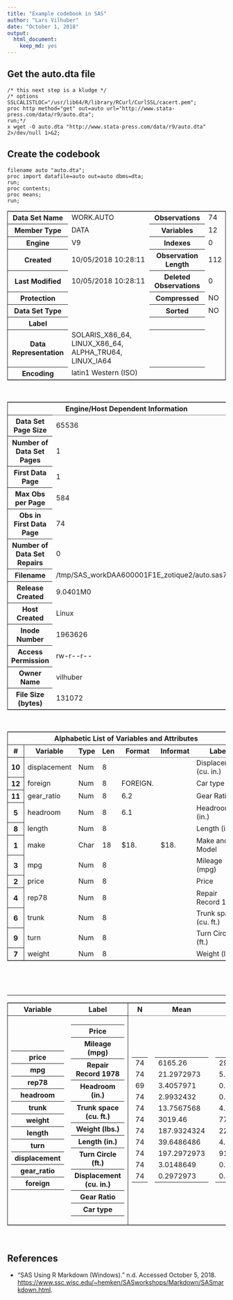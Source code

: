 ```yaml
---
title: "Example codebook in SAS"
author: "Lars Vilhuber"
date: "October 1, 2018"
output:
  html_document:
    keep_md: yes
---
```






## Get the auto.dta file

```sashtml
/* this next step is a kludge */
/* options SSLCALISTLOC="/usr/lib64/R/library/RCurl/CurlSSL/cacert.pem";
proc http method="get" out=auto url="http://www.stata-press.com/data/r9/auto.dta";
run;*/
x wget -O auto.dta "http://www.stata-press.com/data/r9/auto.dta" 2>/dev/null 1>&2;

```

## Create the codebook

```sashtml
filename auto "auto.dta";
proc import datafile=auto out=auto dbms=dta;
run;
proc contents;
proc means;
run;

```


<div class="branch">
<a name="IDX"></a>
<div>
<div align="left">
<!--BEGINTABLE--><table class="table" cellspacing="0" cellpadding="7" rules="groups" frame="hsides" summary="Procedure Contents: Attributes">
<colgroup>
<col>
<col>
<col>
<col>
</colgroup>
<tbody>
<tr>
<th class="l rowheader" scope="row">Data Set Name</th>
<td class="l data">WORK.AUTO</td>
<th class="l rowheader" scope="row">Observations</th>
<td class="l data">74</td>
</tr>
<tr>
<th class="l rowheader" scope="row">Member Type</th>
<td class="l data">DATA</td>
<th class="l rowheader" scope="row">Variables</th>
<td class="l data">12</td>
</tr>
<tr>
<th class="l rowheader" scope="row">Engine</th>
<td class="l data">V9</td>
<th class="l rowheader" scope="row">Indexes</th>
<td class="l data">0</td>
</tr>
<tr>
<th class="l rowheader" scope="row">Created</th>
<td class="l data">10/05/2018 10:28:11</td>
<th class="l rowheader" scope="row">Observation Length</th>
<td class="l data">112</td>
</tr>
<tr>
<th class="l rowheader" scope="row">Last Modified</th>
<td class="l data">10/05/2018 10:28:11</td>
<th class="l rowheader" scope="row">Deleted Observations</th>
<td class="l data">0</td>
</tr>
<tr>
<th class="l rowheader" scope="row">Protection</th>
<td class="l data"> </td>
<th class="l rowheader" scope="row">Compressed</th>
<td class="l data">NO</td>
</tr>
<tr>
<th class="l rowheader" scope="row">Data Set Type</th>
<td class="l data"> </td>
<th class="l rowheader" scope="row">Sorted</th>
<td class="l data">NO</td>
</tr>
<tr>
<th class="l rowheader" scope="row">Label</th>
<td class="l data"> </td>
<th class="l rowheader" scope="row"> </th>
<td class="l data"> </td>
</tr>
<tr>
<th class="l rowheader" scope="row">Data Representation</th>
<td class="l data">SOLARIS_X86_64, LINUX_X86_64, ALPHA_TRU64, LINUX_IA64</td>
<th class="l rowheader" scope="row"> </th>
<td class="l data"> </td>
</tr>
<tr>
<th class="l rowheader" scope="row">Encoding</th>
<td class="l data">latin1  Western (ISO)</td>
<th class="l rowheader" scope="row"> </th>
<td class="l data"> </td>
</tr>
</tbody>
</table>
<!--ENDTABLE--></div>
</div>
<br>
<a name="IDX1"></a>
<div>
<div align="left">
<!--BEGINTABLE--><table class="table" cellspacing="0" cellpadding="7" rules="groups" frame="hsides" summary="Procedure Contents: Engine/Host Information">
<colgroup>
<col>
<col>
</colgroup>
<thead>
<tr>
<th class="c b header" colspan="2" scope="colgroup">Engine/Host Dependent Information</th>
</tr>
</thead>
<tbody>
<tr>
<th class="l rowheader" scope="row">Data Set Page Size</th>
<td class="l data">65536</td>
</tr>
<tr>
<th class="l rowheader" scope="row">Number of Data Set Pages</th>
<td class="l data">1</td>
</tr>
<tr>
<th class="l rowheader" scope="row">First Data Page</th>
<td class="l data">1</td>
</tr>
<tr>
<th class="l rowheader" scope="row">Max Obs per Page</th>
<td class="l data">584</td>
</tr>
<tr>
<th class="l rowheader" scope="row">Obs in First Data Page</th>
<td class="l data">74</td>
</tr>
<tr>
<th class="l rowheader" scope="row">Number of Data Set Repairs</th>
<td class="l data">0</td>
</tr>
<tr>
<th class="l rowheader" scope="row">Filename</th>
<td class="l data">/tmp/SAS_workDAA600001F1E_zotique2/auto.sas7bdat</td>
</tr>
<tr>
<th class="l rowheader" scope="row">Release Created</th>
<td class="l data">9.0401M0</td>
</tr>
<tr>
<th class="l rowheader" scope="row">Host Created</th>
<td class="l data">Linux</td>
</tr>
<tr>
<th class="l rowheader" scope="row">Inode Number</th>
<td class="l data">1963626</td>
</tr>
<tr>
<th class="l rowheader" scope="row">Access Permission</th>
<td class="l data">rw-r--r--</td>
</tr>
<tr>
<th class="l rowheader" scope="row">Owner Name</th>
<td class="l data">vilhuber</td>
</tr>
<tr>
<th class="l rowheader" scope="row">File Size (bytes)</th>
<td class="l data">131072</td>
</tr>
</tbody>
</table>
<!--ENDTABLE--></div>
</div>
<br>
<a name="IDX2"></a>
<div>
<div align="left">
<!--BEGINTABLE--><table class="table" cellspacing="0" cellpadding="7" rules="groups" frame="hsides" summary="Procedure Contents: Variables">
<colgroup>
<col>
</colgroup>
<colgroup>
<col>
<col>
<col>
<col>
<col>
<col>
</colgroup>
<thead>
<tr>
<th class="c b header" colspan="7" scope="colgroup">Alphabetic List of Variables and Attributes</th>
</tr>
<tr>
<th class="r b header" scope="col">#</th>
<th class="l b header" scope="col">Variable</th>
<th class="l b header" scope="col">Type</th>
<th class="r b header" scope="col">Len</th>
<th class="l b header" scope="col">Format</th>
<th class="l b header" scope="col">Informat</th>
<th class="l b header" scope="col">Label</th>
</tr>
</thead>
<tbody>
<tr>
<th class="r rowheader" scope="row">10</th>
<td class="l data">displacement</td>
<td class="l data">Num</td>
<td class="r data">8</td>
<td class="l data"> </td>
<td class="l data"> </td>
<td class="l data">Displacement (cu. in.)</td>
</tr>
<tr>
<th class="r rowheader" scope="row">12</th>
<td class="l data">foreign</td>
<td class="l data">Num</td>
<td class="r data">8</td>
<td class="l data">FOREIGN.</td>
<td class="l data"> </td>
<td class="l data">Car type</td>
</tr>
<tr>
<th class="r rowheader" scope="row">11</th>
<td class="l data">gear_ratio</td>
<td class="l data">Num</td>
<td class="r data">8</td>
<td class="l data">6.2</td>
<td class="l data"> </td>
<td class="l data">Gear Ratio</td>
</tr>
<tr>
<th class="r rowheader" scope="row">5</th>
<td class="l data">headroom</td>
<td class="l data">Num</td>
<td class="r data">8</td>
<td class="l data">6.1</td>
<td class="l data"> </td>
<td class="l data">Headroom (in.)</td>
</tr>
<tr>
<th class="r rowheader" scope="row">8</th>
<td class="l data">length</td>
<td class="l data">Num</td>
<td class="r data">8</td>
<td class="l data"> </td>
<td class="l data"> </td>
<td class="l data">Length (in.)</td>
</tr>
<tr>
<th class="r rowheader" scope="row">1</th>
<td class="l data">make</td>
<td class="l data">Char</td>
<td class="r data">18</td>
<td class="l data">$18.</td>
<td class="l data">$18.</td>
<td class="l data">Make and Model</td>
</tr>
<tr>
<th class="r rowheader" scope="row">3</th>
<td class="l data">mpg</td>
<td class="l data">Num</td>
<td class="r data">8</td>
<td class="l data"> </td>
<td class="l data"> </td>
<td class="l data">Mileage (mpg)</td>
</tr>
<tr>
<th class="r rowheader" scope="row">2</th>
<td class="l data">price</td>
<td class="l data">Num</td>
<td class="r data">8</td>
<td class="l data"> </td>
<td class="l data"> </td>
<td class="l data">Price</td>
</tr>
<tr>
<th class="r rowheader" scope="row">4</th>
<td class="l data">rep78</td>
<td class="l data">Num</td>
<td class="r data">8</td>
<td class="l data"> </td>
<td class="l data"> </td>
<td class="l data">Repair Record 1978</td>
</tr>
<tr>
<th class="r rowheader" scope="row">6</th>
<td class="l data">trunk</td>
<td class="l data">Num</td>
<td class="r data">8</td>
<td class="l data"> </td>
<td class="l data"> </td>
<td class="l data">Trunk space (cu. ft.)</td>
</tr>
<tr>
<th class="r rowheader" scope="row">9</th>
<td class="l data">turn</td>
<td class="l data">Num</td>
<td class="r data">8</td>
<td class="l data"> </td>
<td class="l data"> </td>
<td class="l data">Turn Circle (ft.)</td>
</tr>
<tr>
<th class="r rowheader" scope="row">7</th>
<td class="l data">weight</td>
<td class="l data">Num</td>
<td class="r data">8</td>
<td class="l data"> </td>
<td class="l data"> </td>
<td class="l data">Weight (lbs.)</td>
</tr>
</tbody>
</table>
<!--ENDTABLE--></div>
</div>
<br>
</div>
<div class="branch">
<p style="page-break-after: always;"><br/></p><hr size="3"/>
<a name="IDX3"></a>
<div>
<div align="left">
<!--BEGINTABLE--><table class="table" cellspacing="0" cellpadding="7" rules="groups" frame="hsides" summary="Procedure Means: Summary statistics">
<colgroup>
<col>
<col>
</colgroup>
<colgroup>
<col>
<col>
<col>
<col>
<col>
</colgroup>
<thead>
<tr>
<th class="l b header" scope="col">Variable</th>
<th class="l b header" scope="col">Label</th>
<th class="r b header" scope="col">N</th>
<th class="r b header" scope="col">Mean</th>
<th class="r b header" scope="col">Std Dev</th>
<th class="r b header" scope="col">Minimum</th>
<th class="r b header" scope="col">Maximum</th>
</tr>
</thead>
<tbody>
<tr>
<th class="l stacked_cell data"><table width="100%" border="0" cellpadding="7" cellspacing="0">
<tr>
<th class="l data top_stacked_value">price</th>
</tr>
<tr>
<th class="l data middle_stacked_value">mpg</th>
</tr>
<tr>
<th class="l data middle_stacked_value">rep78</th>
</tr>
<tr>
<th class="l data middle_stacked_value">headroom</th>
</tr>
<tr>
<th class="l data middle_stacked_value">trunk</th>
</tr>
<tr>
<th class="l data middle_stacked_value">weight</th>
</tr>
<tr>
<th class="l data middle_stacked_value">length</th>
</tr>
<tr>
<th class="l data middle_stacked_value">turn</th>
</tr>
<tr>
<th class="l data middle_stacked_value">displacement</th>
</tr>
<tr>
<th class="l data middle_stacked_value">gear_ratio</th>
</tr>
<tr>
<th class="l data bottom_stacked_value">foreign</th>
</tr>
</table></th>
<th class="l stacked_cell data"><table width="100%" border="0" cellpadding="7" cellspacing="0">
<tr>
<th class="l data top_stacked_value">Price</th>
</tr>
<tr>
<th class="l data middle_stacked_value">Mileage (mpg)</th>
</tr>
<tr>
<th class="l data middle_stacked_value">Repair Record 1978</th>
</tr>
<tr>
<th class="l data middle_stacked_value">Headroom (in.)</th>
</tr>
<tr>
<th class="l data middle_stacked_value">Trunk space (cu. ft.)</th>
</tr>
<tr>
<th class="l data middle_stacked_value">Weight (lbs.)</th>
</tr>
<tr>
<th class="l data middle_stacked_value">Length (in.)</th>
</tr>
<tr>
<th class="l data middle_stacked_value">Turn Circle (ft.)</th>
</tr>
<tr>
<th class="l data middle_stacked_value">Displacement (cu. in.)</th>
</tr>
<tr>
<th class="l data middle_stacked_value">Gear Ratio</th>
</tr>
<tr>
<th class="l data bottom_stacked_value">Car type</th>
</tr>
</table></th>
<td class="r stacked_cell data"><table width="100%" border="0" cellpadding="7" cellspacing="0">
<tr>
<td class="r data top_stacked_value">74</td>
</tr>
<tr>
<td class="r data middle_stacked_value">74</td>
</tr>
<tr>
<td class="r data middle_stacked_value">69</td>
</tr>
<tr>
<td class="r data middle_stacked_value">74</td>
</tr>
<tr>
<td class="r data middle_stacked_value">74</td>
</tr>
<tr>
<td class="r data middle_stacked_value">74</td>
</tr>
<tr>
<td class="r data middle_stacked_value">74</td>
</tr>
<tr>
<td class="r data middle_stacked_value">74</td>
</tr>
<tr>
<td class="r data middle_stacked_value">74</td>
</tr>
<tr>
<td class="r data middle_stacked_value">74</td>
</tr>
<tr>
<td class="r data bottom_stacked_value">74</td>
</tr>
</table></td>
<td class="r stacked_cell data"><table width="100%" border="0" cellpadding="7" cellspacing="0">
<tr>
<td class="r data top_stacked_value">6165.26</td>
</tr>
<tr>
<td class="r data middle_stacked_value">21.2972973</td>
</tr>
<tr>
<td class="r data middle_stacked_value">3.4057971</td>
</tr>
<tr>
<td class="r data middle_stacked_value">2.9932432</td>
</tr>
<tr>
<td class="r data middle_stacked_value">13.7567568</td>
</tr>
<tr>
<td class="r data middle_stacked_value">3019.46</td>
</tr>
<tr>
<td class="r data middle_stacked_value">187.9324324</td>
</tr>
<tr>
<td class="r data middle_stacked_value">39.6486486</td>
</tr>
<tr>
<td class="r data middle_stacked_value">197.2972973</td>
</tr>
<tr>
<td class="r data middle_stacked_value">3.0148649</td>
</tr>
<tr>
<td class="r data bottom_stacked_value">0.2972973</td>
</tr>
</table></td>
<td class="r stacked_cell data"><table width="100%" border="0" cellpadding="7" cellspacing="0">
<tr>
<td class="r data top_stacked_value">2949.50</td>
</tr>
<tr>
<td class="r data middle_stacked_value">5.7855032</td>
</tr>
<tr>
<td class="r data middle_stacked_value">0.9899323</td>
</tr>
<tr>
<td class="r data middle_stacked_value">0.8459948</td>
</tr>
<tr>
<td class="r data middle_stacked_value">4.2774042</td>
</tr>
<tr>
<td class="r data middle_stacked_value">777.1935671</td>
</tr>
<tr>
<td class="r data middle_stacked_value">22.2663399</td>
</tr>
<tr>
<td class="r data middle_stacked_value">4.3993537</td>
</tr>
<tr>
<td class="r data middle_stacked_value">91.8372190</td>
</tr>
<tr>
<td class="r data middle_stacked_value">0.4562871</td>
</tr>
<tr>
<td class="r data bottom_stacked_value">0.4601885</td>
</tr>
</table></td>
<td class="r stacked_cell data"><table width="100%" border="0" cellpadding="7" cellspacing="0">
<tr>
<td class="r data top_stacked_value">3291.00</td>
</tr>
<tr>
<td class="r data middle_stacked_value">12.0000000</td>
</tr>
<tr>
<td class="r data middle_stacked_value">1.0000000</td>
</tr>
<tr>
<td class="r data middle_stacked_value">1.5000000</td>
</tr>
<tr>
<td class="r data middle_stacked_value">5.0000000</td>
</tr>
<tr>
<td class="r data middle_stacked_value">1760.00</td>
</tr>
<tr>
<td class="r data middle_stacked_value">142.0000000</td>
</tr>
<tr>
<td class="r data middle_stacked_value">31.0000000</td>
</tr>
<tr>
<td class="r data middle_stacked_value">79.0000000</td>
</tr>
<tr>
<td class="r data middle_stacked_value">2.1900001</td>
</tr>
<tr>
<td class="r data bottom_stacked_value">0</td>
</tr>
</table></td>
<td class="r stacked_cell data"><table width="100%" border="0" cellpadding="7" cellspacing="0">
<tr>
<td class="r data top_stacked_value">15906.00</td>
</tr>
<tr>
<td class="r data middle_stacked_value">41.0000000</td>
</tr>
<tr>
<td class="r data middle_stacked_value">5.0000000</td>
</tr>
<tr>
<td class="r data middle_stacked_value">5.0000000</td>
</tr>
<tr>
<td class="r data middle_stacked_value">23.0000000</td>
</tr>
<tr>
<td class="r data middle_stacked_value">4840.00</td>
</tr>
<tr>
<td class="r data middle_stacked_value">233.0000000</td>
</tr>
<tr>
<td class="r data middle_stacked_value">51.0000000</td>
</tr>
<tr>
<td class="r data middle_stacked_value">425.0000000</td>
</tr>
<tr>
<td class="r data middle_stacked_value">3.8900001</td>
</tr>
<tr>
<td class="r data bottom_stacked_value">1.0000000</td>
</tr>
</table></td>
</tr>
</tbody>
</table>
<!--ENDTABLE--></div>
</div>
<br>
</div>

## References
- “SAS Using R Markdown (Windows).” n.d. Accessed October 5, 2018. https://www.ssc.wisc.edu/~hemken/SASworkshops/Markdown/SASmarkdown.html.
